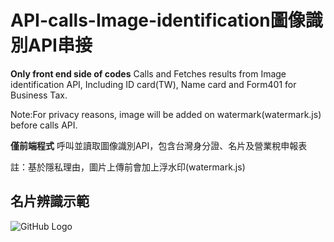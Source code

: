 # API-calls-Image-identification圖像識別API串接

**Only front end side of codes**
 Calls and Fetches results from Image identification API, Including ID card(TW), Name card and Form401 for Business Tax.   
 
 Note:For privacy reasons, image will be added on watermark(watermark.js) before calls API.
 
**僅前端程式**
呼叫並讀取圖像識別API，包含台灣身分證、名片及營業稅申報表

註：基於隱私理由，圖片上傳前會加上浮水印(watermark.js)

## 名片辨識示範
![GitHub Logo](https://i.imgur.com/S62eioR.gif)
